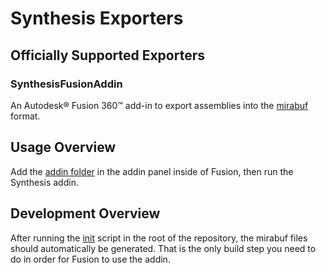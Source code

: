# Synthesis Exporters

## Officially Supported Exporters

### SynthesisFusionAddin
An Autodesk® Fusion 360™ add-in to export assemblies into the [mirabuf](https://github.com/HiceS/mirabuf) format.

## Usage Overview

Add the [addin folder](https://github.com/Autodesk/synthesis/exporter/SynthesisFusionAddin/) in the addin panel inside of Fusion,
then run the Synthesis addin.

## Development Overview

After running the [init](/) script in the root of the repository, the mirabuf files should automatically be generated. That is the
only build step you need to do in order for Fusion to use the addin.
